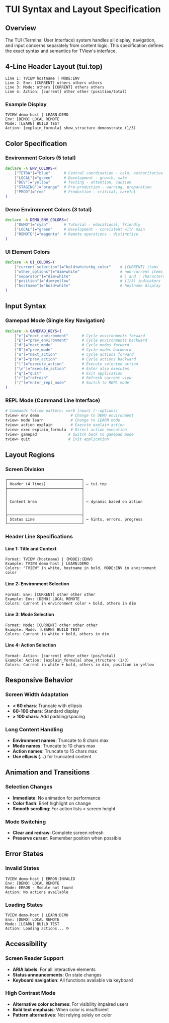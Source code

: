 # TUI Syntax and Layout Specification

## Overview

The TUI (Terminal User Interface) system handles all display, navigation, and input concerns separately from content logic. This specification defines the exact syntax and semantics for TView's interface.

## 4-Line Header Layout (tui.top)

```
Line 1: TVIEW hostname | MODE:ENV
Line 2: Env: [CURRENT] others others others
Line 3: Mode: others [CURRENT] others others
Line 4: Action: [current] other other (position/total)
```

### Example Display
```
TVIEW demo-host | LEARN:DEMO
Env: [DEMO] LOCAL REMOTE
Mode: [LEARN] BUILD TEST
Action: [explain_formula] show_structure demonstrate (1/3)
```

## Color Specification

### Environment Colors (5 total)
```bash
declare -A ENV_COLORS=(
    ["TETRA"]="blue"      # Central coordination - calm, authoritative
    ["LOCAL"]="green"     # Development - growth, safe
    ["DEV"]="yellow"      # Testing - attention, caution
    ["STAGING"]="orange"  # Pre-production - warning, preparation
    ["PROD"]="red"        # Production - critical, careful
)
```

### Demo Environment Colors (3 total)
```bash
declare -A DEMO_ENV_COLORS=(
    ["DEMO"]="cyan"       # Tutorial - educational, friendly
    ["LOCAL"]="green"     # Development - consistent with main
    ["REMOTE"]="magenta"  # Remote operations - distinctive
)
```

### UI Element Colors
```bash
declare -A UI_COLORS=(
    ["current_selection"]="bold+white+bg_color"    # [CURRENT] items
    ["other_options"]="dim+white"                  # non-current items
    ["separator"]="dim+white"                      # | and : characters
    ["position"]="dim+yellow"                      # (1/3) indicators
    ["hostname"]="bold+white"                      # hostname display
)
```

## Input Syntax

### Gamepad Mode (Single Key Navigation)
```bash
declare -A GAMEPAD_KEYS=(
    ["e"]="next_environment"      # Cycle environments forward
    ["E"]="prev_environment"      # Cycle environments backward
    ["d"]="next_mode"             # Cycle modes forward
    ["D"]="prev_mode"             # Cycle modes backward
    ["a"]="next_action"           # Cycle actions forward
    ["A"]="prev_action"           # Cycle actions backward
    ["l"]="execute_action"        # Execute selected action
    ["\n"]="execute_action"       # Enter also executes
    ["q"]="quit"                  # Exit application
    ["r"]="refresh"               # Refresh current view
    ["/"]="enter_repl_mode"       # Switch to REPL mode
)
```

### REPL Mode (Command Line Interface)
```bash
# Commands follow pattern: verb [noun] [--options]
tview> env demo              # Change to DEMO environment
tview> mode learn            # Change to LEARN mode
tview> action explain        # Execute explain action
tview> exec explain_formula  # Direct action execution
tview> gamepad              # Switch back to gamepad mode
tview> quit                 # Exit application
```

## Layout Regions

### Screen Division
```
┌─────────────────────────────────┐
│ Header (4 lines)                │ ← tui.top
├─────────────────────────────────┤
│                                 │
│                                 │
│ Content Area                    │ ← dynamic based on action
│                                 │
│                                 │
├─────────────────────────────────┤
│ Status Line                     │ ← hints, errors, progress
└─────────────────────────────────┘
```

### Header Line Specifications

#### Line 1: Title and Context
```
Format: TVIEW {hostname} | {MODE}:{ENV}
Example: TVIEW demo-host | LEARN:DEMO
Colors: "TVIEW" in white, hostname in bold, MODE:ENV in environment color
```

#### Line 2: Environment Selection
```
Format: Env: [CURRENT] other other other
Example: Env: [DEMO] LOCAL REMOTE
Colors: Current in environment color + bold, others in dim
```

#### Line 3: Mode Selection
```
Format: Mode: [CURRENT] other other other
Example: Mode: [LEARN] BUILD TEST
Colors: Current in white + bold, others in dim
```

#### Line 4: Action Selection
```
Format: Action: [current] other other (pos/total)
Example: Action: [explain_formula] show_structure (1/3)
Colors: Current in white + bold, others in dim, position in yellow
```

## Responsive Behavior

### Screen Width Adaptation
- **< 60 chars**: Truncate with ellipsis
- **60-100 chars**: Standard display
- **> 100 chars**: Add padding/spacing

### Long Content Handling
- **Environment names**: Truncate to 8 chars max
- **Mode names**: Truncate to 10 chars max
- **Action names**: Truncate to 15 chars max
- **Use ellipsis (...)** for truncated content

## Animation and Transitions

### Selection Changes
- **Immediate**: No animation for performance
- **Color flash**: Brief highlight on change
- **Smooth scrolling**: For action lists > screen height

### Mode Switching
- **Clear and redraw**: Complete screen refresh
- **Preserve cursor**: Remember position when possible

## Error States

### Invalid States
```
TVIEW demo-host | ERROR:INVALID
Env: [DEMO] LOCAL REMOTE
Mode: ERROR - Module not found
Action: No actions available
```

### Loading States
```
TVIEW demo-host | LEARN:DEMO
Env: [DEMO] LOCAL REMOTE
Mode: [LEARN] BUILD TEST
Action: Loading actions... ⟳
```

## Accessibility

### Screen Reader Support
- **ARIA labels**: For all interactive elements
- **Status announcements**: On state changes
- **Keyboard navigation**: All functions available via keyboard

### High Contrast Mode
- **Alternative color schemes**: For visibility impaired users
- **Bold text emphasis**: When color is insufficient
- **Pattern alternatives**: Not relying solely on color